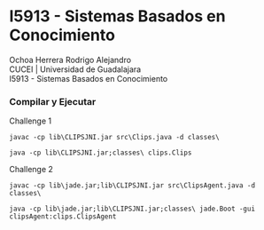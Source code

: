# I5913 - Sistemas Basados en Conocimiento

Ochoa Herrera Rodrigo Alejandro  
CUCEI | Universidad de Guadalajara  
I5913 - Sistemas Basados en Conocimiento

### Compilar y Ejecutar

Challenge 1
```
javac -cp lib\CLIPSJNI.jar src\Clips.java -d classes\

java -cp lib\CLIPSJNI.jar;classes\ clips.Clips
```

Challenge 2
```
javac -cp lib\jade.jar;lib\CLIPSJNI.jar src\ClipsAgent.java -d classes\

java -cp lib\jade.jar;lib\CLIPSJNI.jar;classes\ jade.Boot -gui clipsAgent:clips.ClipsAgent
```